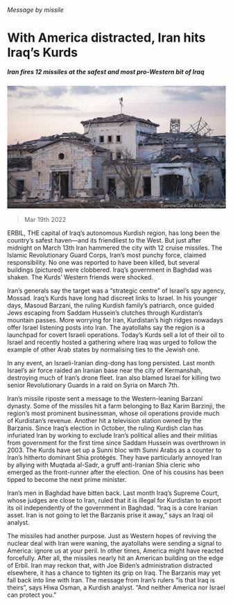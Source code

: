 ###### Message by missile

# With America distracted, Iran hits Iraq’s Kurds 

##### Iran fires 12 missiles at the safest and most pro-Western bit of Iraq 

![image](images/20220319_MAP003_0.jpg) 

> Mar 19th 2022 

ERBIL, THE capital of Iraq’s autonomous Kurdish region, has long been the country’s safest haven—and its friendliest to the West. But just after midnight on March 13th Iran hammered the city with 12 cruise missiles. The Islamic Revolutionary Guard Corps, Iran’s most punchy force, claimed responsibility. No one was reported to have been killed, but several buildings (pictured) were clobbered. Iraq’s government in Baghdad was shaken. The Kurds’ Western friends were shocked.

Iran’s generals say the target was a “strategic centre” of Israel’s spy agency, Mossad. Iraq’s Kurds have long had discreet links to Israel. In his younger days, Masoud Barzani, the ruling Kurdish family’s patriarch, once guided Jews escaping from Saddam Hussein’s clutches through Kurdistan’s mountain passes. More worrying for Iran, Kurdistan’s high ridges nowadays offer Israel listening posts into Iran. The ayatollahs say the region is a launchpad for covert Israeli operations. Today’s Kurds sell a lot of their oil to Israel and recently hosted a gathering where Iraq was urged to follow the example of other Arab states by normalising ties to the Jewish one.


In any event, an Israeli-Iranian ding-dong has long persisted. Last month Israel’s air force raided an Iranian base near the city of Kermanshah, destroying much of Iran’s drone fleet. Iran also blamed Israel for killing two senior Revolutionary Guards in a raid on Syria on March 7th.

Iran’s missile riposte sent a message to the Western-leaning Barzani dynasty. Some of the missiles hit a farm belonging to Baz Karim Barzinji, the region’s most prominent businessman, whose oil operations provide much of Kurdistan’s revenue. Another hit a television station owned by the Barzanis. Since Iraq’s election in October, the ruling Kurdish clan has infuriated Iran by working to exclude Iran’s political allies and their militias from government for the first time since Saddam Hussein was overthrown in 2003. The Kurds have set up a Sunni bloc with Sunni Arabs as a counter to Iran’s hitherto dominant Shia protégés. They have particularly annoyed Iran by allying with Muqtada al-Sadr, a gruff anti-Iranian Shia cleric who emerged as the front-runner after the election. One of his cousins has been tipped to become the next prime minister.

Iran’s men in Baghdad have bitten back. Last month Iraq’s Supreme Court, whose judges are close to Iran, ruled that it is illegal for Kurdistan to export its oil independently of the government in Baghdad. “Iraq is a core Iranian asset. Iran is not going to let the Barzanis prise it away,” says an Iraqi oil analyst.

The missiles had another purpose. Just as Western hopes of reviving the nuclear deal with Iran were waning, the ayatollahs were sending a signal to America: ignore us at your peril. In other times, America might have reacted forcefully. After all, the missiles nearly hit an American building on the edge of Erbil. Iran may reckon that, with Joe Biden’s administration distracted elsewhere, it has a chance to tighten its grip on Iraq. The Barzanis may yet fall back into line with Iran. The message from Iran’s rulers “is that Iraq is theirs”, says Hiwa Osman, a Kurdish analyst. “And neither America nor Israel can protect you.”

